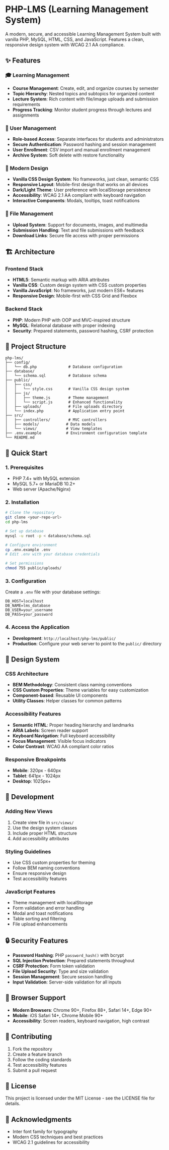 # PHP-LMS (Learning Management System)

A modern, secure, and accessible Learning Management System built with vanilla PHP, MySQL, HTML, CSS, and JavaScript. Features a clean, responsive design system with WCAG 2.1 AA compliance.

## ✨ Features

### 🎓 Learning Management
- **Course Management**: Create, edit, and organize courses by semester
- **Topic Hierarchy**: Nested topics and subtopics for organized content
- **Lecture System**: Rich content with file/image uploads and submission requirements
- **Progress Tracking**: Monitor student progress through lectures and assignments

### 👥 User Management
- **Role-based Access**: Separate interfaces for students and administrators
- **Secure Authentication**: Password hashing and session management
- **User Enrollment**: CSV import and manual enrollment management
- **Archive System**: Soft delete with restore functionality

### 🎨 Modern Design
- **Vanilla CSS Design System**: No frameworks, just clean, semantic CSS
- **Responsive Layout**: Mobile-first design that works on all devices
- **Dark/Light Theme**: User preference with localStorage persistence
- **Accessibility**: WCAG 2.1 AA compliant with keyboard navigation
- **Interactive Components**: Modals, tooltips, toast notifications

### 📁 File Management
- **Upload System**: Support for documents, images, and multimedia
- **Submission Handling**: Text and file submissions with feedback
- **Download Links**: Secure file access with proper permissions

## 🏗️ Architecture

### Frontend Stack
- **HTML5**: Semantic markup with ARIA attributes
- **Vanilla CSS**: Custom design system with CSS custom properties
- **Vanilla JavaScript**: No frameworks, just modern ES6+ features
- **Responsive Design**: Mobile-first with CSS Grid and Flexbox

### Backend Stack
- **PHP**: Modern PHP with OOP and MVC-inspired structure
- **MySQL**: Relational database with proper indexing
- **Security**: Prepared statements, password hashing, CSRF protection

## 📁 Project Structure

```
php-lms/
├── config/
│   └── db.php              # Database configuration
├── database/
│   └── schema.sql          # Database schema
├── public/
│   ├── css/
│   │   └── style.css       # Vanilla CSS design system
│   ├── js/
│   │   ├── theme.js        # Theme management
│   │   └── script.js       # Enhanced functionality
│   ├── uploads/            # File uploads directory
│   └── index.php           # Application entry point
├── src/
│   ├── controllers/        # MVC controllers
│   ├── models/            # Data models
│   └── views/             # View templates
├── .env.example           # Environment configuration template
└── README.md
```

## 🚀 Quick Start

### 1. Prerequisites
- PHP 7.4+ with MySQL extension
- MySQL 5.7+ or MariaDB 10.2+
- Web server (Apache/Nginx)

### 2. Installation

```bash
# Clone the repository
git clone <your-repo-url>
cd php-lms

# Set up database
mysql -u root -p < database/schema.sql

# Configure environment
cp .env.example .env
# Edit .env with your database credentials

# Set permissions
chmod 755 public/uploads/
```

### 3. Configuration

Create a `.env` file with your database settings:

```env
DB_HOST=localhost
DB_NAME=lms_database
DB_USER=your_username
DB_PASS=your_password
```

### 4. Access the Application

- **Development**: `http://localhost/php-lms/public/`
- **Production**: Configure your web server to point to the `public/` directory

## 🎨 Design System

### CSS Architecture
- **BEM Methodology**: Consistent class naming conventions
- **CSS Custom Properties**: Theme variables for easy customization
- **Component-based**: Reusable UI components
- **Utility Classes**: Helper classes for common patterns

### Accessibility Features
- **Semantic HTML**: Proper heading hierarchy and landmarks
- **ARIA Labels**: Screen reader support
- **Keyboard Navigation**: Full keyboard accessibility
- **Focus Management**: Visible focus indicators
- **Color Contrast**: WCAG AA compliant color ratios

### Responsive Breakpoints
- **Mobile**: 320px - 640px
- **Tablet**: 641px - 1024px
- **Desktop**: 1025px+

## 🔧 Development

### Adding New Views
1. Create view file in `src/views/`
2. Use the design system classes
3. Include proper HTML structure
4. Add accessibility attributes

### Styling Guidelines
- Use CSS custom properties for theming
- Follow BEM naming conventions
- Ensure responsive design
- Test accessibility features

### JavaScript Features
- Theme management with localStorage
- Form validation and error handling
- Modal and toast notifications
- Table sorting and filtering
- File upload enhancements

## 🔒 Security Features

- **Password Hashing**: PHP `password_hash()` with bcrypt
- **SQL Injection Protection**: Prepared statements throughout
- **CSRF Protection**: Form token validation
- **File Upload Security**: Type and size validation
- **Session Management**: Secure session handling
- **Input Validation**: Server-side validation for all inputs

## 📱 Browser Support

- **Modern Browsers**: Chrome 90+, Firefox 88+, Safari 14+, Edge 90+
- **Mobile**: iOS Safari 14+, Chrome Mobile 90+
- **Accessibility**: Screen readers, keyboard navigation, high contrast

## 🤝 Contributing

1. Fork the repository
2. Create a feature branch
3. Follow the coding standards
4. Test accessibility features
5. Submit a pull request

## 📄 License

This project is licensed under the MIT License - see the LICENSE file for details.

## 🙏 Acknowledgments

- Inter font family for typography
- Modern CSS techniques and best practices
- WCAG 2.1 guidelines for accessibility
